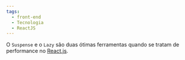 ```yaml
---
tags:
  - front-end
  - Tecnologia
  - ReactJS
---
```

O `Suspense` e o `Lazy` são duas ótimas ferramentas quando se tratam de performance no [React.js](React.js.md).